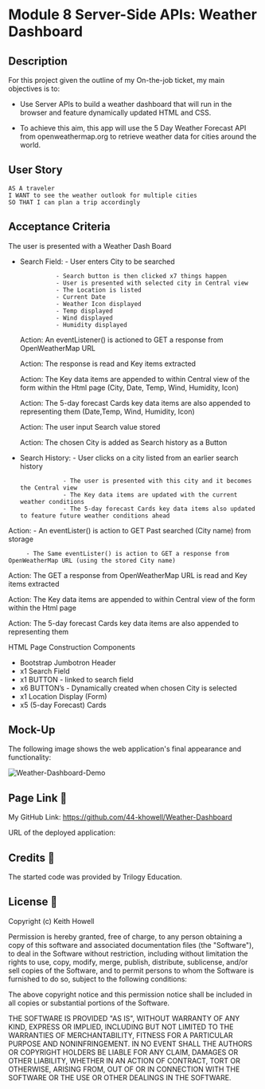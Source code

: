 # Module 8 Server-Side APIs: Weather Dashboard

## Description

For this project given the outline of my On-the-job ticket, my main objectives is to:

  * Use Server APIs to build a weather dashboard that will run in the browser and feature dynamically updated HTML and CSS.

  * To achieve this aim, this app will use the 5 Day Weather Forecast API from openweathermap.org to retrieve 
weather data for cities around the world.


## User Story

```text
AS A traveler
I WANT to see the weather outlook for multiple cities
SO THAT I can plan a trip accordingly
```

## Acceptance Criteria

The user is presented with a Weather Dash Board 
 
* Search Field: - User enters City to be searched 

                - Search button is then clicked x7 things happen 
                - User is presented with selected city in Central view 
                - The Location is listed	
                - Current Date 
                - Weather Icon displayed
                - Temp displayed
                - Wind displayed
                - Humidity displayed		            

  Action: An eventListener() is actioned to GET a response from OpenWeatherMap URL
  
  Action: The response is read and Key items extracted 
  
  Action: The Key data items are appended to <id> within Central view of the form within the Html page (City, Date, Temp, Wind, Humidity, Icon)

  Action: The 5-day forecast Cards key data items are also appended to <id> representing them (Date,Temp, Wind, Humidity, Icon)

  Action: The user input Search value stored
 
  Action: The chosen City is added as Search history as a Button
 
 * Search History: - User clicks on a city listed from an earlier search history 
 
                   - The user is presented with this city and it becomes the Central view 
                   - The Key data items are updated with the current weather conditions
                   - The 5-day forecast Cards key data items also updated to feature future weather conditions ahead 
 
  Action: - An eventLister() is action to GET Past searched (City name) from storage 
 
         - The Same eventLister() is action to GET a response from OpenWeatherMap URL (using the stored City name)
 
  Action: The GET a response from OpenWeatherMap URL is read and Key items extracted 
 
  Action: The Key data items are appended to <id> within Central view of the form within the Html page
 
  Action: The 5-day forecast Cards key data items are also appended to <id> representing them
 
 HTML Page Construction Components
 
   - Bootstrap Jumbotron Header
   - x1 Search Field 
   - x1 BUTTON - linked to search field 
   - x6 BUTTON’s - Dynamically created when chosen City is selected 
   - x1 Location Display (Form)
   - x5 (5-day Forecast) Cards
 
 
## Mock-Up

The following image shows the web application's final appearance and functionality:

 
 ![Weather-Dashboard-Demo](https://user-images.githubusercontent.com/119610043/224177604-aeb55699-df45-475d-b0b1-7a3a0f7b5d2c.png)

 
 ## Page Link :pushpin:
 
 My GitHub Link: https://github.com/44-khowell/Weather-Dashboard
 
 URL of the deployed application: 
 
 
 
 ## Credits :pushpin:

The started code was provided by Trilogy Education.

## License :pushpin:
 
  Copyright (c) Keith Howell

Permission is hereby granted, free of charge, to any person obtaining a copy of this software and associated documentation files (the "Software"), to deal in the Software without restriction, including without limitation the rights to use, copy, modify, merge, publish, distribute, sublicense, and/or sell copies of the Software, and to permit persons to whom the Software is furnished to do so, subject to the following conditions:

The above copyright notice and this permission notice shall be included in all copies or substantial portions of the Software.

THE SOFTWARE IS PROVIDED "AS IS", WITHOUT WARRANTY OF ANY KIND, EXPRESS OR IMPLIED, INCLUDING BUT NOT LIMITED TO THE WARRANTIES OF MERCHANTABILITY, FITNESS FOR A PARTICULAR PURPOSE AND NONINFRINGEMENT. IN NO EVENT SHALL THE AUTHORS OR COPYRIGHT HOLDERS BE LIABLE FOR ANY CLAIM, DAMAGES OR OTHER LIABILITY, WHETHER IN AN ACTION OF CONTRACT, TORT OR OTHERWISE, ARISING FROM, OUT OF OR IN CONNECTION WITH THE SOFTWARE OR THE USE OR OTHER DEALINGS IN THE SOFTWARE.
 
 
